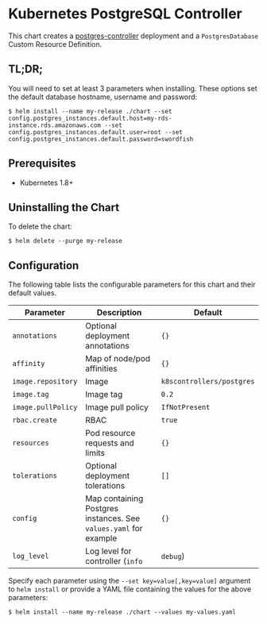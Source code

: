 # Kubernetes PostgreSQL Controller

This chart creates a [postgres-controller](https://github.com/max-rocket-internet/postgres-controller) deployment and a `PostgresDatabase` Custom Resource Definition.

## TL;DR;

You will need to set at least 3 parameters when installing. These options set the default database hostname, username and password:

```console
$ helm install --name my-release ./chart --set config.postgres_instances.default.host=my-rds-instance.rds.amazonaws.com --set config.postgres_instances.default.user=root --set config.postgres_instances.default.password=swordfish
```

## Prerequisites

- Kubernetes 1.8+

## Uninstalling the Chart

To delete the chart:

```console
$ helm delete --purge my-release
```

## Configuration

The following table lists the configurable parameters for this chart and their default values.

| Parameter          | Description                                                      | Default                        |
|--------------------|------------------------------------------------------------------|--------------------------------|
| `annotations`      | Optional deployment annotations                                  | `{}`                           |
| `affinity`         | Map of node/pod affinities                                       | `{}`                           |
| `image.repository` | Image                                                            | `k8scontrollers/postgres`      |
| `image.tag`        | Image tag                                                        | `0.2`                          |
| `image.pullPolicy` | Image pull policy                                                | `IfNotPresent`                 |
| `rbac.create`      | RBAC                                                             | `true`                         |
| `resources`        | Pod resource requests and limits                                 | `{}`                           |
| `tolerations`      | Optional deployment tolerations                                  | `[]`                           |
| `config`           | Map containing Postgres instances. See `values.yaml` for example | `{}`                           |
| `log_level`        | Log level for controller (`info`|`debug`)                        | `info`                         |

Specify each parameter using the `--set key=value[,key=value]` argument to `helm install` or provide a YAML file containing the values for the above parameters:

```console
$ helm install --name my-release ./chart --values my-values.yaml
```
